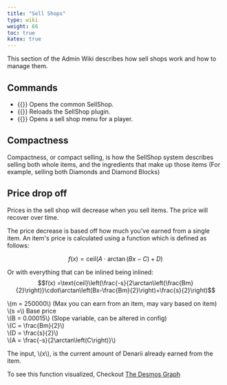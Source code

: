 ```yaml
---
title: "Sell Shops"
type: wiki
weight: 66
toc: true
katex: true
---
```


This section of the Admin Wiki describes how sell shops work and how to manage 
them.

## Commands
- {{<cmduse text="/shop" >}}
  Opens the common SellShop.
- {{<cmduse text="/sellshop reload" >}}
  Reloads the SellShop plugin.
- {{<cmduse text="/open-sellshop-menu <page name> <player>" >}}
  Opens a sell shop menu for a player.

## Compactness
Compactness, or compact selling, is how the SellShop system describes selling 
both whole items, and the ingredients that make up those items (For example, 
selling both Diamonds and Diamond Blocks)

## Price drop off
Prices in the sell shop will decrease when you sell items. The price will 
recover over time.
  
The price decrease is based off how much you've earned from a single item.
An item's price is calculated using a function which is defined as follows:
  
$$f(x) =\text{ceil}\left(A\cdot\arctan\left(Bx-C\right)+D\right)$$
  
Or with everything that can be inlined being inlined:
$$f(x) =\text{ceil}\left(\frac{-s}{2\arctan\left(\frac{Bm}{2}\right)}\cdot\arctan\left(Bx-\frac{Bm}{2}\right)+\frac{s}{2}\right)$$

\\(m = 250000\\) (Max you can earn from an item, may vary based on item)  
\\(s =\\) Base price  
\\(B = 0.00015\\) (Slope variable, can be altered in config)  
\\(C = \frac{Bm}{2}\\)  
\\(D = \frac{s}{2}\\)  
\\(A = \frac{-s}{2\arctan\left(C\right)}\\)  
  
The input, \\(x\\), is the current amount of Denarii already earned from the 
item.
  
To see this function visualized, Checkout [The Desmos Graph](https://www.desmos.com/calculator/77bahmzgew)